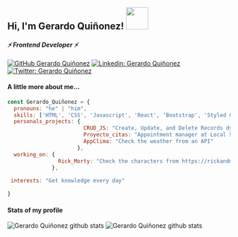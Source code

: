 <!--
**Geracros13/Geracros13** is a ✨ _special_ ✨ repository because its `README.md` (this file) appears on your GitHub profile.

Here are some ideas to get you started:

- 🔭 I’m currently working on ...
- 🌱 I’m currently learning ...
- 👯 I’m looking to collaborate on ...
- 🤔 I’m looking for help with ...
- 💬 Ask me about ...
- 📫 How to reach me: ...
- 😄 Pronouns: ...
- ⚡ Fun fact: ...
-->

<h2> Hi, I'm Gerardo Quiñonez! <img src="https://media.giphy.com/media/3bc9YL28QWi3pYzi1p/giphy.gif" width="50"></h2>
<h4><em>⚡ Frontend Developer ⚡</em></h4> 

[![GitHub Gerardo Quiñonez](https://img.shields.io/badge/Platzi-Gerardo_Qui%C3%B1onez-lemon?style=flat-square&logo=Platzi&logoColor=lemon&link=)](https://platzi.com/@ge_01/)
[![Linkedin: Gerardo Quiñonez](https://img.shields.io/badge/Gerardo_Qui%C3%B1onez-blue?style=flat-square&logo=Linkedin&logoColor=white&link=https://www.linkedin.com/in/man-flores/)](https://www.linkedin.com/in/man-flores/)
[![Twitter: Gerardo Quiñonez](https://img.shields.io/twitter/follow/Gerardo_fq?style=social)](https://twitter.com/Gerardo_fq)


#### A little more about me... 

```javascript
const Gerardo_Quiñonez = {
  pronouns: "he" | "him",
  skills: ['HTML', 'CSS', 'Javascript', 'React', 'Bootstrap', 'Styled Components', 'Git', 'Scrum'],
  personals_projects: {
                        CRUD_JS: "Create, Update, and Delete Records dynamically",
                        Proyecto_citas: "Appointment manager at Local Storage",
                        AppClima: "Check the weather from an API"
                      },
  working_on: {
                Rick_Morty: "Check the characters from https://rickandmortyapi.com/"
              },
 
 interests: "Get knowledge every day"
 
}
```

#### Stats of my profile
![Gerardo Quiñonez github stats](https://github-readme-stats.vercel.app/api/top-langs/?username=geracros13&theme=radical)
![Gerardo Quiñonez github stats](https://github-readme-stats.vercel.app/api?username=geracros13&show_icons=true&theme=radical)
